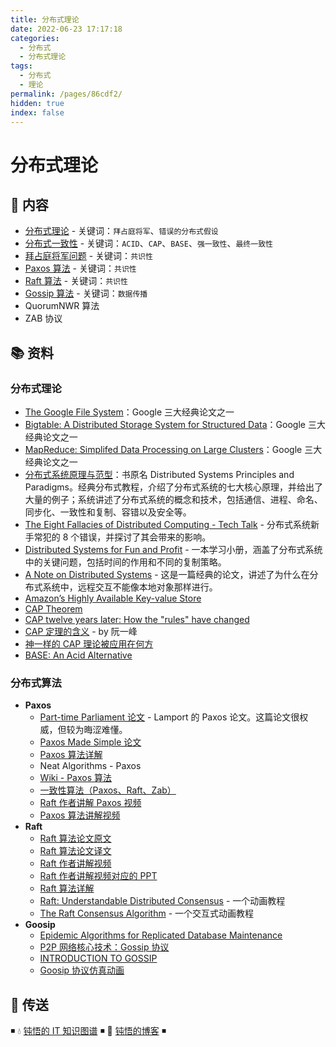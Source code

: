 ```yaml
---
title: 分布式理论
date: 2022-06-23 17:17:18
categories:
  - 分布式
  - 分布式理论
tags:
  - 分布式
  - 理论
permalink: /pages/86cdf2/
hidden: true
index: false
---
```


# 分布式理论

## 📖 内容

- [分布式理论](01.分布式基础理论.md) - 关键词：`拜占庭将军`、`错误的分布式假设`
- [分布式一致性](02.分布式一致性.md) - 关键词：`ACID`、`CAP`、`BASE`、`强一致性`、`最终一致性`
- [拜占庭将军问题](10.拜占庭将军问题.md) - 关键词：`共识性`
- [Paxos 算法](11.Paxos算法.md) - 关键词：`共识性`
- [Raft 算法](12.Raft算法.md) - 关键词：`共识性`
- [Gossip 算法](13.Gossip算法.md) - 关键词：`数据传播`
- QuorumNWR 算法
- ZAB 协议

## 📚 资料

### 分布式理论

- [The Google File System](https://static.googleusercontent.com/media/research.google.com/en//archive/gfs-sosp2003.pdf)：Google 三大经典论文之一
- [Bigtable: A Distributed Storage System for Structured Data](https://static.googleusercontent.com/media/research.google.com/en//archive/bigtable-osdi06.pdf)：Google 三大经典论文之一
- [MapReduce: Simplifed Data Processing on Large Clusters](https://static.googleusercontent.com/media/research.google.com/en//archive/mapreduce-osdi04.pdf)：Google 三大经典论文之一
- [分布式系统原理与范型](https://book.douban.com/subject/11691266/)：书原名 Distributed Systems Principles and Paradigms。经典分布式教程，介绍了分布式系统的七大核心原理，并给出了大量的例子；系统讲述了分布式系统的概念和技术，包括通信、进程、命名、同步化、一致性和复制、容错以及安全等。
- [The Eight Fallacies of Distributed Computing - Tech Talk](https://web.archive.org/web/20171107014323/http://blog.fogcreek.com/eight-fallacies-of-distributed-computing-tech-talk/) - 分布式系统新手常犯的 8 个错误，并探讨了其会带来的影响。
- [Distributed Systems for Fun and Profit](http://book.mixu.net/distsys/) - 一本学习小册，涵盖了分布式系统中的关键问题，包括时间的作用和不同的复制策略。
- [A Note on Distributed Systems](http://citeseerx.ist.psu.edu/viewdoc/download?doi=10.1.1.41.7628&rep=rep1&type=pdf) - 这是一篇经典的论文，讲述了为什么在分布式系统中，远程交互不能像本地对象那样进行。
- [Amazon’s Highly Available Key-value Store](https://www.allthingsdistributed.com/files/amazon-dynamo-sosp2007.pdf)
- [CAP Theorem](https://cryptographics.info/cryptographics/blockchain/cap-theorem/)
- [CAP twelve years later: How the "rules" have changed](https://www.semanticscholar.org/paper/CAP-twelve-years-later%3A-How-the-%22rules%22-have-Brewer/c9c73f5a1668b8bf12aae2efb6ac5a5a2c34002a)
- [CAP 定理的含义](https://www.ruanyifeng.com/blog/2018/07/cap.html) - by 阮一峰
- [神一样的 CAP 理论被应用在何方](https://juejin.im/post/5d720e86f265da03cc08de74)
- [BASE: An Acid Alternative](https://queue.acm.org/detail.cfm?id=1394128)

### 分布式算法

- **Paxos**
  - [Part-time Parliament 论文](https://research.microsoft.com/en-us/um/people/lamport/pubs/lamport-paxos.pdf) - Lamport 的 Paxos 论文。这篇论文很权威，但较为晦涩难懂。
  - [Paxos Made Simple 论文](https://lamport.azurewebsites.net/pubs/paxos-simple.pdf)
  - [Paxos 算法详解](https://zhuanlan.zhihu.com/p/31780743)
  - Neat Algorithms - Paxos
  - [Wiki - Paxos 算法](https://zh.wikipedia.org/w/index.php?title=Paxos%E7%AE%97%E6%B3%95)
  - [一致性算法（Paxos、Raft、Zab）](https://www.bilibili.com/video/BV1TW411M7Fx?from=search&seid=11524608198747599965)
  - [Raft 作者讲解 Paxos 视频](https://www.bilibili.com/video/av36556594)
  - [Paxos 算法讲解视频](https://www.youtube.com/watch?v=d7nAGI_NZPk)
- **Raft**
  - [Raft 算法论文原文](https://ramcloud.atlassian.net/wiki/download/attachments/6586375/raft.pdf)
  - [Raft 算法论文译文](https://github.com/maemual/raft-zh_cn/blob/master/raft-zh_cn.md)
  - [Raft 作者讲解视频](https://www.youtube.com/watch?v=YbZ3zDzDnrw&feature=youtu.be)
  - [Raft 作者讲解视频对应的 PPT](http://www2.cs.uh.edu/~paris/6360/PowerPoint/Raft.ppt)
  - [Raft 算法详解](https://zhuanlan.zhihu.com/p/32052223)
  - [Raft: Understandable Distributed Consensus](http://thesecretlivesofdata.com/raft) - 一个动画教程
  - [The Raft Consensus Algorithm](https://raft.github.io/) - 一个交互式动画教程
- **Goosip**
  - [Epidemic Algorithms for Replicated Database Maintenance](http://bitsavers.trailing-edge.com/pdf/xerox/parc/techReports/CSL-89-1_Epidemic_Algorithms_for_Replicated_Database_Maintenance.pdf)
  - [P2P 网络核心技术：Gossip 协议](https://zhuanlan.zhihu.com/p/41228196)
  - [INTRODUCTION TO GOSSIP](https://managementfromscratch.wordpress.com/2016/04/01/introduction-to-gossip/)
  - [Goosip 协议仿真动画](https://flopezluis.github.io/gossip-simulator/)

## 🚪 传送

◾ 💧 [钝悟的 IT 知识图谱](https://dunwu.github.io/waterdrop/) ◾ 🎯 [钝悟的博客](https://dunwu.github.io/blog/) ◾